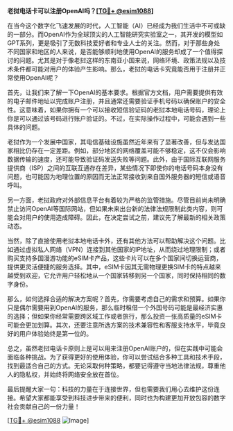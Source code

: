 **老挝电话卡可以注册OpenAI吗？[[TG💪+ @esim1088](https://t.me/s/esim1088)]**

在当今这个数字化飞速发展的时代，人工智能（AI）已经成为我们生活中不可或缺的一部分。而OpenAI作为全球顶尖的人工智能研究实验室之一，其开发的模型如GPT系列，更是吸引了无数科技爱好者和专业人士的关注。然而，对于那些身处不同国家和地区的人来说，是否能够顺利地使用OpenAI的服务却成了一个值得探讨的问题。尤其是对于像老挝这样的东南亚小国来说，网络环境、政策法规以及技术条件都可能对用户的体验产生影响。那么，老挝的电话卡究竟能否用于注册并正常使用OpenAI呢？

首先，让我们来了解一下OpenAI的基本要求。根据官方文档，用户需要提供有效的电子邮件地址以完成账户注册，并且通常还需要验证手机号码以确保账户的安全性。这意味着，如果你拥有一个可以接收短信验证码的老挝本地电话号码，理论上你是可以通过该号码进行账户验证的。不过，在实际操作过程中，可能会遇到一些具体的问题。

老挝作为一个发展中国家，其电信基础设施虽然近年来有了显著改善，但与发达国家相比仍存在一定差距。例如，部分地区的网络覆盖可能不够稳定，这不仅会影响数据传输的速度，还可能导致验证码发送失败等问题。此外，由于国际互联网服务提供商（ISP）之间的互联互通存在差异，某些情况下即使你的电话号码本身没有问题，也可能因为地理位置的原因而无法正常接收到来自国外服务器的短信或语音呼叫。

另一方面，老挝政府对外部信息平台有着较为严格的监管措施。尽管目前尚未明确禁止访问OpenAI等国际网站，但如果未来出台新的法律法规限制此类内容，则可能会对用户的使用造成障碍。因此，在决定尝试之前，建议先了解最新的相关政策动态。

当然，除了直接使用老挝本地电话卡外，还有其他方法可以帮助解决这个问题。比如通过虚拟私人网络（VPN）连接到其他国家的IP地址，从而绕过地理限制；或者购买支持多国漫游功能的eSIM卡产品，这些卡片可以在多个国家间切换运营商，提供更灵活便捷的服务选择。其中，eSIM卡因其无需物理更换SIM卡的特点越来越受到欢迎，它允许用户轻松地从一个国家转移到另一个国家，同时保持相同的数字身份。

那么，如何选择合适的解决方案呢？首先，你需要考虑自己的需求和预算。如果你只是偶尔需要用到OpenAI的服务，那么临时租借一个外国号码可能是最经济实惠的选择；但如果你经常需要跨区域工作或者旅行，那么投资一张高质量的eSIM卡可能会更加划算。其次，还要注意所选方案的技术兼容性和客服支持水平，毕竟良好的用户体验始终是第一位的。

总之，虽然老挝电话卡原则上是可以用来注册OpenAI账户的，但在实践中可能会面临各种挑战。为了获得更好的使用体验，你可以尝试结合多种工具和技术手段，找到最适合自己的方式。无论采取何种策略，都要记得遵守当地法律法规，尊重他人的隐私权，并始终将网络安全放在首位。

最后提醒大家一句：科技的力量在于连接世界，但也需要我们用心去维护这份连接。希望大家都能享受到科技进步带来的便利，同时也为构建更加开放包容的数字社会贡献自己的一份力量！

[[TG💪+ @esim1088](https://t.me/s/esim1088) ![Image](https://i.postimg.cc/4NQfJmqS/Snipaste-2025-05-13-00-14-12.png)]